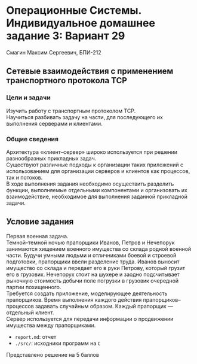 # Операционные Системы. Индивидуальное домашнее задание 3: Вариант 29

Смагин Максим Сергеевич, БПИ-212

## Сетевые взаимодействия с применением транспортного протокола TCP

### Цели и задачи

Изучить работу с транспортным протоколом TCP.  
Научиться разбивать задачу на части, для последующего их выполнения серверами и клиентами.  

### Общие сведения

Архитектура «клиент–сервер» широко используется при решении разнообразных прикладных задач.  
Существуют различные подходы к организации таких приложений с использованием для организации серверов и клиентов как процессов, так и потоков.  
В ходе выполнения задания необходимо осуществить разделить функции, выполняемые отдельными компонентами и организовать их взаимодействие, необходимое для выполнения заданной прикладной задачи.

## Условие задания

Первая военная задача.   
Темной–темной ночью прапорщики Иванов, Петров и Нечепорук занимаются хищением военного имущества со склада родной военной части. Будучи умными людьми и отличниками боевой и строевой подготовки, прапорщики ввели разделение труда. Иванов выносит имущество со склада и передает его в руки Петрову, который грузит его в грузовик. Нечепорук стоит на шухере и заодно подсчитывает рыночную стоимость добычи поле погрузки в грузовик очередной партии похищенного.  
Требуется создать приложение, моделирующее деятельность прапорщиков. Время выполнения каждого действия прапорщиков–процессов задавать случайным образом. Каждый прапорщик — отдельный клиент.  
Сервер используется для передачи информации о продвижении имущества между прапорщиками.  

- `report.md`: отчет
- `./src/`: исходники программ на `C`   

Представлено решение на 5 баллов
